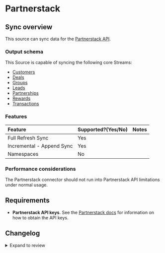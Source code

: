 # Partnerstack

## Sync overview

This source can sync data for the [Partnerstack API](https://docs.partnerstack.com/reference).

### Output schema

This Source is capable of syncing the following core Streams:

- [Customers](https://docs.partnerstack.com/reference/get_v2-customers-2)
- [Deals](https://docs.partnerstack.com/reference/get_v2-deals)
- [Groups](https://docs.partnerstack.com/reference/get_v2-groups)
- [Leads](https://docs.partnerstack.com/reference/get_v2-leads)
- [Partnerships](https://docs.partnerstack.com/reference/get_v2-partnerships-2)
- [Rewards](https://docs.partnerstack.com/reference/get_v2-rewards-2)
- [Transactions](https://docs.partnerstack.com/reference/get_v2-transactions-2)

### Features

| Feature                   | Supported?\(Yes/No\) | Notes |
| :------------------------ | :------------------- | :---- |
| Full Refresh Sync         | Yes                  |       |
| Incremental - Append Sync | Yes                  |       |
| Namespaces                | No                   |       |

### Performance considerations

The Partnerstack connector should not run into Partnerstack API limitations under normal usage.

## Requirements

- **Partnerstack API keys**. See the [Partnerstack docs](https://docs.partnerstack.com/reference/auth) for information on how to obtain the API keys.

## Changelog

<details>
  <summary>Expand to review</summary>

| Version | Date       | Pull Request                                             | Subject                                     |
|:--------|:-----------|:---------------------------------------------------------|:--------------------------------------------|
| 0.3.12 | 2025-10-29 | [61044](https://github.com/airbytehq/airbyte/pull/61044) | Update dependencies |
| 0.3.11 | 2025-05-24 | [60453](https://github.com/airbytehq/airbyte/pull/60453) | Update dependencies |
| 0.3.10 | 2025-05-10 | [60087](https://github.com/airbytehq/airbyte/pull/60087) | Update dependencies |
| 0.3.9 | 2025-05-03 | [59453](https://github.com/airbytehq/airbyte/pull/59453) | Update dependencies |
| 0.3.8 | 2025-04-27 | [59089](https://github.com/airbytehq/airbyte/pull/59089) | Update dependencies |
| 0.3.7 | 2025-04-19 | [58489](https://github.com/airbytehq/airbyte/pull/58489) | Update dependencies |
| 0.3.6 | 2025-04-12 | [57922](https://github.com/airbytehq/airbyte/pull/57922) | Update dependencies |
| 0.3.5 | 2025-04-05 | [57330](https://github.com/airbytehq/airbyte/pull/57330) | Update dependencies |
| 0.3.4 | 2025-03-29 | [56787](https://github.com/airbytehq/airbyte/pull/56787) | Update dependencies |
| 0.3.3 | 2025-03-22 | [56171](https://github.com/airbytehq/airbyte/pull/56171) | Update dependencies |
| 0.3.2 | 2025-03-08 | [55537](https://github.com/airbytehq/airbyte/pull/55537) | Update dependencies |
| 0.3.1 | 2025-03-01 | [53962](https://github.com/airbytehq/airbyte/pull/53962) | Update dependencies |
| 0.3.0 | 2025-02-26 | [47280](https://github.com/airbytehq/airbyte/pull/47280) | Migrate to Manifest-only |
| 0.2.8 | 2025-02-01 | [52541](https://github.com/airbytehq/airbyte/pull/52541) | Update dependencies |
| 0.2.7 | 2025-01-18 | [51913](https://github.com/airbytehq/airbyte/pull/51913) | Update dependencies |
| 0.2.6 | 2025-01-11 | [51344](https://github.com/airbytehq/airbyte/pull/51344) | Update dependencies |
| 0.2.5 | 2025-01-04 | [50934](https://github.com/airbytehq/airbyte/pull/50934) | Update dependencies |
| 0.2.4 | 2024-12-28 | [50723](https://github.com/airbytehq/airbyte/pull/50723) | Update dependencies |
| 0.2.3 | 2024-12-21 | [50246](https://github.com/airbytehq/airbyte/pull/50246) | Update dependencies |
| 0.2.2 | 2024-12-14 | [49675](https://github.com/airbytehq/airbyte/pull/49675) | Update dependencies |
| 0.2.1 | 2024-12-11 | [49085](https://github.com/airbytehq/airbyte/pull/49085) | Starting with this version, the Docker image is now rootless. Please note that this and future versions will not be compatible with Airbyte versions earlier than 0.64 |
| 0.2.0 | 2024-12-03 | [48782](https://github.com/airbytehq/airbyte/pull/48782) | Add Incremental feature |
| 0.1.25 | 2024-11-04 | [48184](https://github.com/airbytehq/airbyte/pull/48184) | Update dependencies |
| 0.1.24 | 2024-10-29 | [47762](https://github.com/airbytehq/airbyte/pull/47762) | Update dependencies |
| 0.1.23 | 2024-10-28 | [47045](https://github.com/airbytehq/airbyte/pull/47045) | Update dependencies |
| 0.1.22 | 2024-10-12 | [46808](https://github.com/airbytehq/airbyte/pull/46808) | Update dependencies |
| 0.1.21 | 2024-10-05 | [46452](https://github.com/airbytehq/airbyte/pull/46452) | Update dependencies |
| 0.1.20 | 2024-09-28 | [46111](https://github.com/airbytehq/airbyte/pull/46111) | Update dependencies |
| 0.1.19 | 2024-09-21 | [45775](https://github.com/airbytehq/airbyte/pull/45775) | Update dependencies |
| 0.1.18 | 2024-09-14 | [45506](https://github.com/airbytehq/airbyte/pull/45506) | Update dependencies |
| 0.1.17 | 2024-09-07 | [45294](https://github.com/airbytehq/airbyte/pull/45294) | Update dependencies |
| 0.1.16 | 2024-08-31 | [45053](https://github.com/airbytehq/airbyte/pull/45053) | Update dependencies |
| 0.1.15 | 2024-08-24 | [44712](https://github.com/airbytehq/airbyte/pull/44712) | Update dependencies |
| 0.1.14 | 2024-08-17 | [44358](https://github.com/airbytehq/airbyte/pull/44358) | Update dependencies |
| 0.1.13 | 2024-08-12 | [43738](https://github.com/airbytehq/airbyte/pull/43738) | Update dependencies |
| 0.1.12 | 2024-08-10 | [43692](https://github.com/airbytehq/airbyte/pull/43692) | Update dependencies |
| 0.1.11 | 2024-08-03 | [42757](https://github.com/airbytehq/airbyte/pull/42757) | Update dependencies |
| 0.1.10 | 2024-07-20 | [42338](https://github.com/airbytehq/airbyte/pull/42338) | Update dependencies |
| 0.1.9 | 2024-07-13 | [41757](https://github.com/airbytehq/airbyte/pull/41757) | Update dependencies |
| 0.1.8 | 2024-07-10 | [41466](https://github.com/airbytehq/airbyte/pull/41466) | Update dependencies |
| 0.1.7 | 2024-07-09 | [41306](https://github.com/airbytehq/airbyte/pull/41306) | Update dependencies |
| 0.1.6 | 2024-07-06 | [40881](https://github.com/airbytehq/airbyte/pull/40881) | Update dependencies |
| 0.1.5 | 2024-06-25 | [40378](https://github.com/airbytehq/airbyte/pull/40378) | Update dependencies |
| 0.1.4 | 2024-06-22 | [40024](https://github.com/airbytehq/airbyte/pull/40024) | Update dependencies |
| 0.1.3 | 2024-06-13 | [37595](https://github.com/airbytehq/airbyte/pull/37595) | Change `last_records` to `last_record` |
| 0.1.2 | 2024-06-04 | [38964](https://github.com/airbytehq/airbyte/pull/38964) | [autopull] Upgrade base image to v1.2.1 |
| 0.1.1 | 2024-05-21 | [38484](https://github.com/airbytehq/airbyte/pull/38484) | [autopull] base image + poetry + up_to_date |
| 0.1.0   | 2022-10-27 | [XXX](https://github.com/airbytehq/airbyte/pull/XXX)     | Add Partnerstack Source Connector           |

</details>
